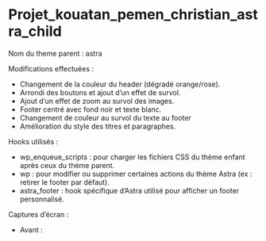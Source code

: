 ﻿# Projet_kouatan_pemen_christian_astra_child

Nom du theme parent : astra

Modifications effectuées : 
 -	Changement de la couleur du header (dégradé orange/rose).
 -	Arrondi des boutons et ajout d’un effet de survol.
 -	Ajout d’un effet de zoom au survol des images.
 -	Footer centré avec fond noir et texte blanc.
 -	Changement de couleur au survol du texte au footer
 -	Amélioration du style des titres et paragraphes.

Hooks utilisés :
 - wp_enqueue_scripts : pour charger les fichiers CSS du thème enfant après ceux du thème parent.
 - wp : pour modifier ou supprimer certaines actions du thème Astra (ex : retirer le footer par défaut).
 - astra_footer : hook spécifique d’Astra utilisé pour afficher un footer personnalisé.

Captures d’écran :
- Avant :


  

